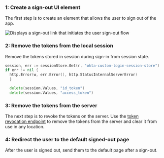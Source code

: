 ### 1: Create a sign-out UI element

The first step is to create an element that allows the user to sign out of the app.

<div class="common-image-format">

![Displays a sign-out link that initiates the user sign-out flow](/img/oie-embedded-sdk/oie-embedded-sdk-go-use-case-simple-sign-out-link.png)

</div>

### 2: Remove the tokens from the local session

Remove the tokens stored in session during sign-in from session state.

```go
session, err := sessionStore.Get(r, "okta-custom-login-session-store")
if err != nil {
  http.Error(w, err.Error(), http.StatusInternalServerError)
  }

  delete(session.Values, "id_token")
  delete(session.Values, "access_token")

```

### 3: Remove the tokens from the server

The next step is to revoke the tokens on the server. Use the
[token revocation endpoint](/docs/guides/revoke-tokens/main/#revoke-an-access-token-or-a-refresh-token)
to remove the tokens from the server and clear it from use in any location.

<!-- The goland SDK and sample app do not have code to revoke a token. It's a bug and a JIRA ticket
has been opened. In the meantime, a reference to manually revoke the token using the endpoints is used. -->

### 4: Redirect the user to the default signed-out page

After the user is signed out, send them to the default page after a sign-out.
